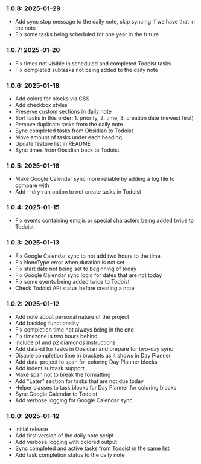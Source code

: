 ### 1.0.8: 2025-01-29

* Add sync stop message to the daily note, skip syncing if we have that in the note
* Fix some tasks being scheduled for one year in the future

### 1.0.7: 2025-01-20

* Fix times not visible in scheduled and completed Todoist tasks
* Fix completed subtasks not being added to the daily note

### 1.0.6: 2025-01-18

* Add colors for blocks via CSS
* Add checkbox styles
* Preserve custom sections in daily note
* Sort tasks in this order: 1. priority, 2. time, 3. creation date (newest first)
* Remove duplicate tasks from the daily note
* Sync completed tasks from Obsidian to Todoist
* Move amount of tasks under each heading
* Update feature list in README
* Sync times from Obsidian back to Todoist

### 1.0.5: 2025-01-16

* Make Google Calendar sync more reliable by adding a log file to compare with
* Add --dry-run option to not create tasks in Todoist

### 1.0.4: 2025-01-15

* Fix events containing emojis or special characters being added twice to Todoist

### 1.0.3: 2025-01-13

* Fix Google Calendar sync to not add two hours to the time
* Fix NoneType error when duration is not set
* Fix start date not being set to beginning of today
* Fix Google Calendar sync logic for dates that are not today
* Fix some events being added twice to Todoist
* Check Todoist API status before creating a note

### 1.0.2: 2025-01-12

* Add note about personal nature of the project
* Add backlog functionality
* Fix completion time not always being in the end
* Fix timezone is two hours behind
* Include p1 and p2 diamonds instructions
* Add data-id for tasks in Obsidian and prepare for two-day sync
* Disable completion time in brackets as it shows in Day Planner
* Add data-project to span for coloring Day Planner blocks
* Add indent subtask support
* Make span not to break the formatting
* Add "Later" section for tasks that are not due today
* Helper classes to task blocks for Day Planner for coloring blocks
* Sync Google Calendar to Todoist
* Add verbose logging for Google Calendar sync

### 1.0.0: 2025-01-12

- Initial release
- Add first version of the daily note script
- Add verbose logging with colored output
- Sync completed and active tasks from Todoist in the same list
- Add task completion status to the daily note
